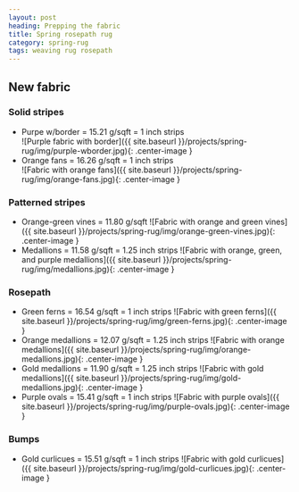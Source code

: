 ```yaml
---
layout: post
heading: Prepping the fabric
title: Spring rosepath rug
category: spring-rug
tags: weaving rug rosepath
---
```


## New fabric

### Solid stripes
* Purpe w/border = 15.21 g/sqft = 1 inch strips<br />
	![Purple fabric with border]({{ site.baseurl }}/projects/spring-rug/img/purple-wborder.jpg){: .center-image }<br />
* Orange fans = 16.26 g/sqft = 1 inch strips<br />
	![Fabric with orange fans]({{ site.baseurl }}/projects/spring-rug/img/orange-fans.jpg){: .center-image }<br />

### Patterned stripes
* Orange-green vines = 11.80 g/sqft
	![Fabric with orange and green vines]({{ site.baseurl }}/projects/spring-rug/img/orange-green-vines.jpg){: .center-image }<br />
* Medallions = 11.58 g/sqft = 1.25 inch strips
	![Fabric with orange, green, and purple medallions]({{ site.baseurl }}/projects/spring-rug/img/medallions.jpg){: .center-image }<br />

### Rosepath
* Green ferns = 16.54 g/sqft = 1 inch strips
	![Fabric with green ferns]({{ site.baseurl }}/projects/spring-rug/img/green-ferns.jpg){: .center-image }<br />
* Orange medallions = 12.07 g/sqft = 1.25 inch strips
	![Fabric with orange medallions]({{ site.baseurl }}/projects/spring-rug/img/orange-medallions.jpg){: .center-image }<br />
* Gold medallions = 11.90 g/sqft = 1.25 inch strips
	![Fabric with gold medallions]({{ site.baseurl }}/projects/spring-rug/img/gold-medallions.jpg){: .center-image }<br />
* Purple ovals = 15.41 g/sqft = 1 inch strips
	![Fabric with purple ovals]({{ site.baseurl }}/projects/spring-rug/img/purple-ovals.jpg){: .center-image }<br />

### Bumps
* Gold curlicues = 15.51 g/sqft = 1 inch strips
	![Fabric with gold curlicues]({{ site.baseurl }}/projects/spring-rug/img/gold-curlicues.jpg){: .center-image }<br />

